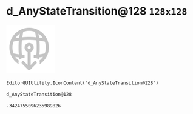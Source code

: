# d_AnyStateTransition@128 `128x128`
<img src="/img/d_AnyStateTransition@128.png" width=128 height=128>

``` CSharp
EditorGUIUtility.IconContent("d_AnyStateTransition@128")
```
```
d_AnyStateTransition@128
```
```
-3424755096235989826
```
